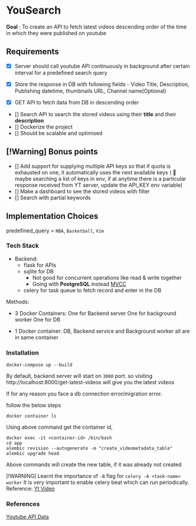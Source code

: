 # YouSearch

__Goal__ : To create an API to fetch latest videos descending order of the time in which they were published on youtube


## Requirements

- [x] Server should call youtube API continuously in background after certain interval for a predefined search query

- [x] Store the response in DB with following fields - Video Title, Description, Publishing datetime, thumbnails URL, Channel name(Optional)

- [x] GET API to fetch data from DB in descending order
- [] Search API to search the stored videos using their __title__ and their __description__
- [] Dockerize the project
- [] Should be scalable and optimised

## [!Warning] Bonus points

- [] Add support for supplying multiple API keys so that if quota is exhausted on one, it automatically uses the next available keys ( :thinking: maybe searching a list of keys in env, if at anytime there is a particular response received from YT server, update the API_KEY env variable)
- [] Make a dashboard to see the stored videos with filter
- [] Search with partial keywords


## Implementation Choices

predefined_query = `NBA`, `Basketball`, `Vim`





### Tech Stack

- Backend:
    - flask for APIs
    - sqlite for DB
        - Not good for concurrent operations like read & write together
        - Going with __PostgreSQL__ instead [MVCC](https://www.postgresql.org/docs/7.1/mvcc.html)
    - celery for task queue to fetch record and enter in the DB

Methods:
- 3 Docker Containers:
    One for Backend server
    One for background worker
    One for DB

- 1 Docker container:
    DB, Backend service and Background worker all are in same container


### Installation

```shell
docker-compose up --build
```

By default, backend server will start on `3000` port. so visiting 
http://localhost:8000/get-latest-videos will give you the latest videos

If for any reason you face a db connection error/migration error.

follow the below steps

```shell
docker container ls
```
Using above command get the container id,

```shell
docker exec -it <container-id> /bin/bash
cd app
alembic revision --autogenerate -m "create_videometadata_table"
alembic upgrade head
```

Above commands will create the new table, if it was already not created


[!WARNING] Learnt the importance of `-B` flag for `celery -A <task-name> worker`
It is very important to enable celery beat which can run periodically.
Reference: [Yt Video](https://youtu.be/BR8RXQRpl7U?si=s37xqrDXMu0i4tx3)


### References


[Youtube API Data](https://developers.google.com/youtube/v3/docs/search/list?apix=true&apix_params=%7B%22part%22:%5B%22snippet%22%5D,%22q%22:%22NBA%22%7D)






